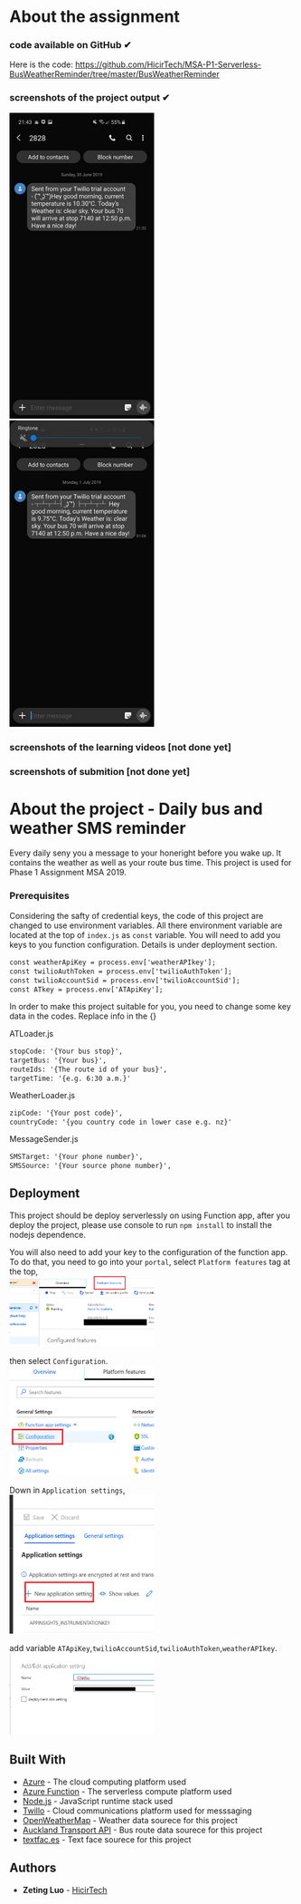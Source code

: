 # About the assignment
### code available on GitHub ✔ 
Here is the code: https://github.com/HicirTech/MSA-P1-Serverless-BusWeatherReminder/tree/master/BusWeatherReminder
### screenshots of the project output ✔


<img src="https://github.com/HicirTech/MSA-P1-Serverless-BusWeatherReminder/blob/master/img/result1.jpg" width="256">    <img src="https://github.com/HicirTech/MSA-P1-Serverless-BusWeatherReminder/blob/master/img/result2.jpg" width="256">

### screenshots of the learning videos [not done yet]

### screenshots of submition [not done yet]

# About the project - Daily bus and weather SMS reminder
Every daily seny you a message to your honeright before you wake up. It contains the weather as well as your route bus time. This project is used for Phase 1 Assignment MSA 2019. 

### Prerequisites
Considering the safty of credential keys, the code of this project are changed to use environment variables. All there environment variable are located at the top of `index.js` as `const` variable. You will need to add you keys to you function configuration. Details is under deployment section.
```
const weatherApiKey = process.env['weatherAPIkey'];
const twilioAuthToken = process.env['twilioAuthToken'];
const twilioAccountSid = process.env['twilioAccountSid'];
const ATkey = process.env['ATApiKey'];
```

In order to make this project suitable for you, you need to change some key data in the codes. Replace info in the {}

ATLoader.js
```
stopCode: '{Your bus stop}',
targetBus: '{Your bus}',
routeIds: '{The route id of your bus}',
targetTime: '{e.g. 6:30 a.m.}'
```

WeatherLoader.js
```
zipCode: '{Your post code}',
countryCode: '{you country code in lower case e.g. nz}'
```

MessageSender.js
```
SMSTarget: '{Your phone number}',
SMSSource: '{Your source phone number}',
```

## Deployment
This project should be deploy serverlessly on using Function app, after you deploy the project, please use console to run `npm install` to install the nodejs dependence.

You will also need to add your key to the configuration of the function app. To do that, you need to go into your `portal`, select `Platform features` tag at the top, <br />
<img src="https://github.com/HicirTech/MSA-P1-Serverless-BusWeatherReminder/blob/master/img/pfTag.png" width="256"> <br />

then select `Configuration`.  <br />
<img src="https://github.com/HicirTech/MSA-P1-Serverless-BusWeatherReminder/blob/master/img/configuration.png" width="256"> <br>

Down in `Application settings`,  <br />
<img src="https://github.com/HicirTech/MSA-P1-Serverless-BusWeatherReminder/blob/master/img/new.png" width="256"> <br />


add variable `ATApiKey`,`twilioAccountSid`,`twilioAuthToken`,`weatherAPIkey`. <br />
<img src="https://github.com/HicirTech/MSA-P1-Serverless-BusWeatherReminder/blob/master/img/vari.png" width="256"> <br />
## Built With
* [Azure](https://azure.microsoft.com/) - The cloud computing platform used
* [Azure Function](https://azure.microsoft.com/en-in/services/functions/) - The serverless compute platform used
* [Node.js](https://nodejs.org/) -  JavaScript runtime stack used
* [Twillo](https://twilio.com/) - Cloud communications platform used for messsaging
* [OpenWeatherMap](https://openweathermap.org/) - Weather data sourece for this project
* [Auckland Transport API](https://dev-portal.at.govt.nz/) - Bus route data sourece for this project
* [textfac.es](https://textfac.es/) -  Text face sourece for this project

## Authors
* **Zeting Luo** - [HicirTech](https://github.com/HicirTech)